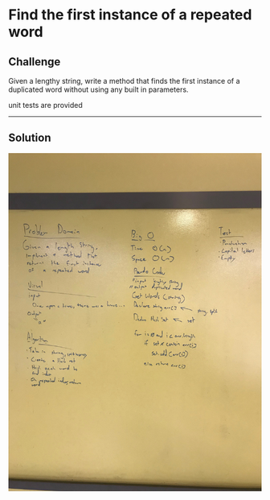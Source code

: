 # Find the first instance of a repeated word

## Challenge
Given a lengthy string, write a method that finds the first instance of a duplicated word without using any built in parameters.


unit tests are provided
***
## Solution
![Repeated WOrd whiteboard image](../../../assets/repeated.JPG)
